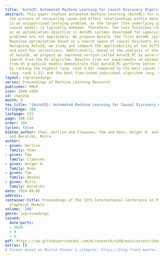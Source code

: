```yaml
---
title: 'AutoCD: Automated Machine Learning for Causal Discovery Algorithms'
abstract: This paper studies automated machine learning (AutoML) for causal discovery,
  the process of uncovering cause-and-effect relationships within data. Causal discovery
  is an unsupervised learning problem, as the target (the underlying ground truth
  causal model) is typically unknown. Therefore, the loss functions commonly used
  as an optimisation objective in AutoML systems developed for supervised learning
  problems are not applicable. We propose AutoCD, the first AutoML system utilising
  Bayesian optimisation based on a search space of causal discovery algorithms. In
  designing AutoCD, we study and compare the applicability of two different loss functions
  and post-hoc corrections. Additionally, based on the analysis of the performance
  of AutoCD, we propose an improved version called AutoCD_PC by warm-starting the
  search from the PC algorithm. Results from our experiments on datasets simulated
  from 45 graphical models demonstrate that AutoCD_PC performs better than the baselines
  by ranking the highest (avg. rank 3.69) compared to the best causal tuning baseline
  (avg. rank 5.21) and the best fine-tuned individual algorithm (avg. rank 4.36).
layout: inproceedings
series: Proceedings of Machine Learning Research
publisher: PMLR
issn: 2640-3498
id: chan24a
month: 0
tex_title: "{AutoCD}: Automated Machine Learning for Causal Discovery Algorithms"
firstpage: 106
lastpage: 132
page: 106-132
order: 106
cycles: false
bibtex_author: Chan, Gerlise and Claassen, Tom and Hoos, Holger H. and Heskes, Tom
  and Baratchi, Mitra
author:
- given: Gerlise
  family: Chan
- given: Tom
  family: Claassen
- given: Holger H.
  family: Hoos
- given: Tom
  family: Heskes
- given: Mitra
  family: Baratchi
date: 2024-09-05
address:
container-title: Proceedings of The 12th International Conference on Probabilistic
  Graphical Models
volume: '246'
genre: inproceedings
issued:
  date-parts:
  - 2024
  - 9
  - 5
pdf: https://raw.githubusercontent.com/mlresearch/v246/main/assets/chan24a/chan24a.pdf
extras: []
# Format based on Martin Fenner's citeproc: https://blog.front-matter.io/posts/citeproc-yaml-for-bibliographies/
---
```

